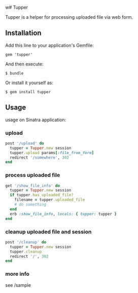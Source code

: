 w# Tupper

Tupper is a helper for processing uploaded file via web form.

## Installation

Add this line to your application's Gemfile:

    gem 'tupper'

And then execute:

    $ bundle

Or install it yourself as:

    $ gem install tupper

## Usage

usage on Sinatra application:

### upload

```ruby
post '/upload' do
  tupper = Tupper.new session
  tupper.upload params[:file_from_form]
  redirect '/somewhere', 302
end
```
### process uploaded file

```ruby
get '/show_file_info' do
  tupper = Tupper.new session
  if tupper.has_uploaded_file?
    filename = tupper.uploaded_file
    # do something
  end
  erb :show_file_info, locals: { tupper: tupper }
end
```

### cleanup uploaded file and session
```ruby
post '/cleanup' do
  tupper = Tupper.new session
  tupper.cleanup
  redirect '/', 302
end
```

### more info

see /sample

